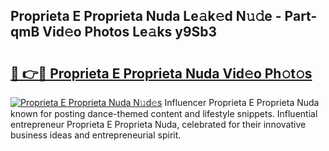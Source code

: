 ## Proprieta E Proprieta Nuda Le𝚊k𝚎d N𝚞𝚍e - Part-qmB Vid𝚎o Photos Le𝚊ks y9Sb3

# <h2><a href="http://fbfz54c.evod.top/?m=Proprieta+E+Proprieta+Nuda">🔗 👉🔴 Proprieta E Proprieta Nuda Vid𝚎o Ph𝚘t𝚘s</a></h2>

[![Proprieta E Proprieta Nuda N𝚞d𝚎s](https://i.imgur.com/8V9OHl7.gif)](http://fbfz54c.evod.top/?m=Proprieta+E+Proprieta+Nuda)
Influencer Proprieta E Proprieta Nuda known for posting dance-themed content and lifestyle snippets. Influential entrepreneur Proprieta E Proprieta Nuda, celebrated for their innovative business ideas and entrepreneurial spirit. 
